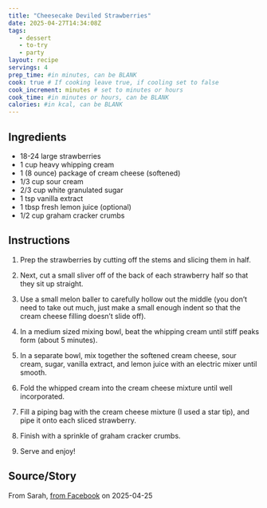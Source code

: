```yaml
---
title: "Cheesecake Deviled Strawberries"
date: 2025-04-27T14:34:08Z
tags:
   - dessert
   - to-try
   - party
layout: recipe
servings: 4
prep_time: #in minutes, can be BLANK
cook: true # If cooking leave true, if cooling set to false
cook_increment: minutes # set to minutes or hours
cook_time: #in minutes or hours, can be BLANK
calories: #in kcal, can be BLANK
---
```


## Ingredients

- 18-24 large strawberries
- 1 cup heavy whipping cream
- 1 (8 ounce) package of cream cheese (softened)
- 1/3 cup sour cream
- 2/3 cup white granulated sugar
- 1 tsp vanilla extract
- 1 tbsp fresh lemon juice (optional)
- 1/2 cup graham cracker crumbs

## Instructions

1. Prep the strawberries by cutting off the stems and slicing them in half. 
2. Next, cut a small sliver off of the back of each strawberry half so that they sit up straight.
3. Use a small melon baller to carefully hollow out the middle (you don’t need to take out much, just make a small enough indent so that the cream cheese filling doesn’t slide off).
4. In a medium sized mixing bowl, beat the whipping cream until stiff peaks form (about 5 minutes).

5. In a separate bowl, mix together the softened cream cheese, sour cream, sugar, vanilla extract, and lemon juice with an electric mixer until smooth.
6. Fold the whipped cream into the cream cheese mixture until well incorporated.
7. Fill a piping bag with the cream cheese mixture (I used a star tip), and pipe it onto each sliced strawberry.
8. Finish with a sprinkle of graham cracker crumbs.
9. Serve and enjoy!

## Source/Story

From Sarah, [from Facebook](https://www.facebook.com/photo.php?fbid=24195198500070827&set=a.274620145888664&type=3&mibextid=wwXIfr&rdid=BaARWvRTsRqPK6A2&share_url=https%3A%2F%2Fwww.facebook.com%2Fshare%2F15nDtfVYH5%2F%3Fmibextid%3DwwXIfr) on 2025-04-25